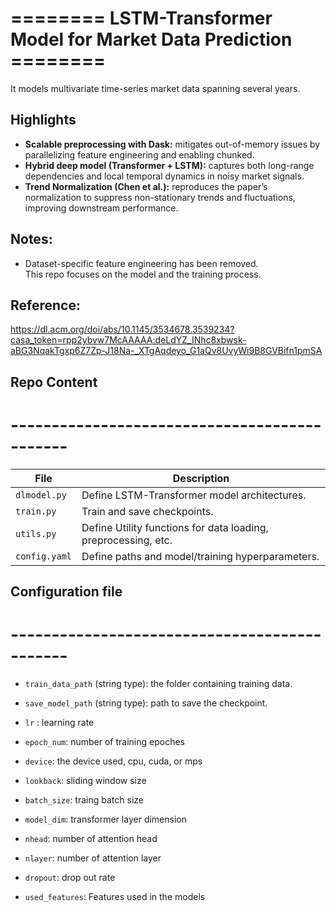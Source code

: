 #  ======== LSTM-Transformer Model for Market Data Prediction ======== #
It models multivariate time-series market data spanning several years.

## Highlights
- **Scalable preprocessing with Dask:** mitigates out-of-memory issues by parallelizing feature engineering and enabling chunked.
- **Hybrid deep model (Transformer + LSTM):** captures both long-range dependencies and local temporal dynamics in noisy market signals.
- **Trend Normalization (Chen et al.):** reproduces the paper’s normalization to suppress non-stationary trends and fluctuations, improving downstream performance.

## Notes: 
- Dataset-specific feature engineering has been removed.  
  This repo focuses on the model and the training process.


## Reference: 
https://dl.acm.org/doi/abs/10.1145/3534678.3539234?casa_token=rpp2ybvw7McAAAAA:deLdYZ_INhc8xbwsk-aBG3NqakTgxp6Z7Zp-J18Na-_XTgAqdeyo_G1aQv8UvyWi9B8GVBifn1pmSA


## Repo Content
# ---------------------------------------------

| File          | Description |
|------------------------|-------------|
| `dlmodel.py`           | Define LSTM-Transformer model architectures. |
| `train.py`             | Train and save checkpoints. |
| `utils.py`             | Define Utility functions for data loading, preprocessing, etc. |
| `config.yaml`          | Define paths and model/training hyperparameters. |

## Configuration file
# ---------------------------------------------

  - `train_data_path` (string type): the folder containing training data.

  - `save_model_path` (string type): path to save the checkpoint.

  - `lr` : learning rate

  - `epoch_num`: number of training epoches

  - `device`: the device used, cpu, cuda, or mps

  - `lookback`: sliding window size

  - `batch_size`: traing batch size

  - `model_dim`: transformer layer dimension

  - `nhead`: number of attention head

  - `nlayer`: number of attention layer 

  - `dropout`: drop out rate 
  
  - `used_features`: Features used in the models


